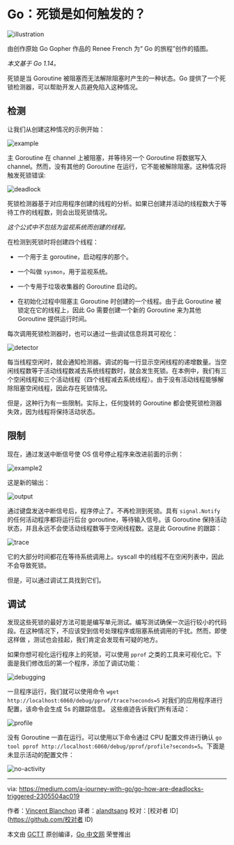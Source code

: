 # Go：死锁是如何触发的？

![illustration](https://raw.githubusercontent.com/studygolang/gctt-images2/master/20200711-Go-How-Are-Deadlocks-Triggered/illustration.png)

由创作原始 Go Gopher 作品的 Renee French 为“ Go 的旅程”创作的插图。

*本文基于 Go 1.14。*

死锁是当 Goroutine 被阻塞而无法解除阻塞时产生的一种状态。Go 提供了一个死锁检测器，可以帮助开发人员避免陷入这种情况。

## 检测

让我们从创建这种情况的示例开始：

![example](https://raw.githubusercontent.com/studygolang/gctt-images2/master/20200711-Go-How-Are-Deadlocks-Triggered/example.png)

主 Goroutine 在 channel 上被阻塞，并等待另一个 Goroutine 将数据写入 channel。然而，没有其他的 Goroutine 在运行，它不能被解除阻塞。这种情况将触发死锁错误:

![deadlock](https://raw.githubusercontent.com/studygolang/gctt-images2/master/20200711-Go-How-Are-Deadlocks-Triggered/deadlock.png)

死锁检测器基于对应用程序创建的线程的分析。如果已创建并活动的线程数大于等待工作的线程数，则会出现死锁情况。

*这个公式中不包括为监视系统而创建的线程。*

在检测到死锁时将创建四个线程：

- 一个用于主 goroutine，启动程序的那个。

- 一个叫做 `sysmon`，用于监视系统。

- 一个专用于垃圾收集器的 Goroutine 启动的。

- 在初始化过程中阻塞主 Goroutine 时创建的一个线程。由于此 Goroutine 被锁定在它的线程上，因此 Go 需要创建一个新的 Goroutine 来为其他 Goroutine 提供运行时间。

每次调用死锁检测器时，也可以通过一些调试信息将其可视化：

![detector](https://raw.githubusercontent.com/studygolang/gctt-images2/master/20200711-Go-How-Are-Deadlocks-Triggered/detector.png)

每当线程空闲时，就会通知检测器。调试的每一行显示空闲线程的递增数量。当空闲线程数等于活动线程数减去系统线程数时，就会发生死锁。在本例中，我们有三个空闲线程和三个活动线程（四个线程减去系统线程）。由于没有活动线程能够解除阻塞空闲线程，因此存在死锁情况。

但是，这种行为有一些限制。实际上，任何旋转的 Goroutine 都会使死锁检测器失效，因为线程将保持活动状态。

## 限制

现在，通过发送中断信号使 OS 信号停止程序来改进前面的示例：

![example2](https://raw.githubusercontent.com/studygolang/gctt-images2/master/20200711-Go-How-Are-Deadlocks-Triggered/example2.png)

这是新的输出：

![output](https://raw.githubusercontent.com/studygolang/gctt-images2/master/20200711-Go-How-Are-Deadlocks-Triggered/output.png)

通过键盘发送中断信号后，程序停止了。不再检测到死锁。具有 `signal.Notify` 的任何活动程序都将运行后台 goroutine，等待输入信号。该 Goroutine 保持活动状态，并且永远不会使活动线程数等于空闲线程数。这是此 Goroutine 的跟踪：

![trace](https://raw.githubusercontent.com/studygolang/gctt-images2/master/20200711-Go-How-Are-Deadlocks-Triggered/trace.png)

它的大部分时间都花在等待系统调用上。syscall 中的线程不在空闲列表中，因此不会导致死锁。

但是，可以通过调试工具找到它们。

## 调试

发现这些死锁的最好方法可能是编写单元测试。编写测试确保一次运行较小的代码段。在这种情况下，不应该受到信号处理程序或阻塞系统调用的干扰。然而，即使这样做 ，测试也会挂起，我们肯定会发现有可疑的地方。

如果你想可视化运行程序上的死锁，可以使用 `pprof` 之类的工具来可视化它。下面是我们修改后的第一个程序，添加了调试功能：

![debugging](https://raw.githubusercontent.com/studygolang/gctt-images2/master/20200711-Go-How-Are-Deadlocks-Triggered/debugging.png)

一旦程序运行，我们就可以使用命令 `wget http://localhost:6060/debug/pprof/trace?seconds=5` 对我们的应用程序进行配置，该命令会生成 5s 的跟踪信息。 这些痕迹告诉我们所有活动：

![profile](https://raw.githubusercontent.com/studygolang/gctt-images2/master/20200711-Go-How-Are-Deadlocks-Triggered/profile.png)

没有 Goroutine 一直在运行。可以使用以下命令通过 CPU 配置文件进行确认 `go tool pprof http://localhost:6060/debug/pprof/profile?seconds=5`。下面是未显示活动的配置文件：

![no-activity](https://raw.githubusercontent.com/studygolang/gctt-images2/master/20200711-Go-How-Are-Deadlocks-Triggered/no-activity.png)

---
via: https://medium.com/a-journey-with-go/go-how-are-deadlocks-triggered-2305504ac019

作者：[Vincent Blanchon](https://medium.com/@blanchon.vincent)
译者：[alandtsang](https://github.com/alandtsang)
校对：[校对者 ID](https://github.com/校对者 ID)

本文由 [GCTT](https://github.com/studygolang/GCTT) 原创编译，[Go 中文网](https://studygolang.com/) 荣誉推出